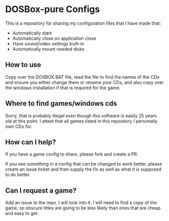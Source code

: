 # DOSBox-pure Configs

This is a repository for sharing my configuration files that I have made that:
- Automatically start
- Automatically close on application close
- Have sound/video settings built-in
- Automatically mount needed disks


## How to use

Copy over the DOSBOX.BAT file, read the file to find the names of the CDs and
ensure you either change them or rename your CDs, and also copy over the windows
installation if that is required for the game.

## Where to find games/windows cds

Sorry, that is probably illegal even though this software is easily 25 years
old at this point. I attest that all games listed in this repository I
personally own CDs for.

## How can I help?

If you have a game config to share, please fork and create a PR.

If you see something in a config that can be changed to work better, please
create an issue ticket and then supply the fix as well as what it is supposed to
do better.

## Can I request a game?

Add an issue to the repo. I will look into it. I will need to find a copy of the
game, so obscure titles are going to be less likely than ones that are cheap and
easy to get.
